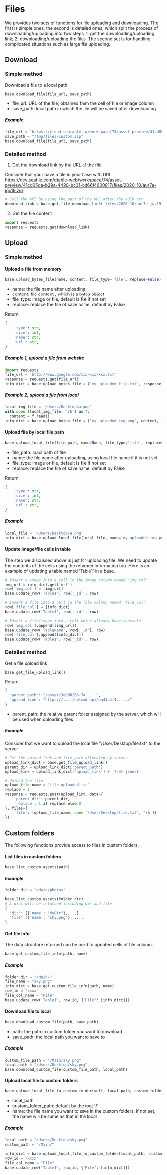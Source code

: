 # Files

We provides two sets of functions for file uploading and downloading. The first is simple ones, the second is detailed ones, which split the process of downloading/uploading into two steps: 1. get the downloading/uploading link; 2. downloading/uploading the files. The second set is for handling complicated situations such as large file uploading.

## Download

### Simple method

Download a file to a local path

```python
base.download_file(file_url, save_path)
```

* file_url:  URL of the file, obtained from the cell of file or image column
* save_path: local path in which the file will be saved after downloading

##### Example 

```python
file_url = "https://cloud.seatable.io/workspace/74/asset-preview/41cd05da-b29a-4428-bc31-bd66f4600817/files/2020-10/aur7e-jqc19.zip"
save_path = "/tmp/files/custom.zip"
base.download_file(file_url, save_path)
```

### Detailed method

1)  Get the download link by the URL of the file

Consider that your have a file in your base with URL https://dev.seafile.com/dtable-web/workspace/74/asset-preview/41cd05da-b29a-4428-bc31-bd66f4600817/files/2020-10/aur7e-jqc19.zip

```python
# Call the API by using the part of the URL after the UUID str
download_link = base.get_file_download_link('files/2020-10/aur7e-jqc19.zip')
```

2)  Get the file content

```python
import requests
response = requests.get(download_link)
```

## Upload

### Simple method

#### Upload a file from memory

```python
base.upload_bytes_file(name, content, file_type='file', replace=False)
```

* name: the file name after uploading 
* content:  file content , which is a bytes object
* file_type:  image or file, default is file if not set
* replace: replace the file of save name,  default by False

Return 

```python
{
    'type': str,  
    'size': int, 
    'name': str, 
    'url': str, 
}
```

##### Example 1, upload a file from website

```python
import requests
file_url = 'http://www.google.com/xxx/xxx/xxx.txt'
response = requests.get(file_url)
info_dict = base.upload_bytes_file = ('my_uploaded_file.txt', response.content)
```

##### Example 2, upload a file from local

```python
local_img_file = '/Users/Desktop/a.png'
with open (local_img_file, 'rb') as f:
  content = f.read()
info_dict = base.upload_bytes_file = ('my_uploaded_img.png', content, file_type='image')
```


#### Upload file by local file path

```python
base.upload_local_file(file_path, name=None, file_type='file', replace=False)
```

* file_path: loacl path of file
* name:  the file name after uploading, using local file name if it is not set
* file_type:  image or file, default is file if not set
* replace: replace the file of save name,  default by False

Return 

```python
{
    'type': str,  
    'size': int, 
    'name': str, 
    'url': str, 
}
```

##### Example

```python
local_file = '/Users/Desktop/a.png'
info_dict = base.upload_local_file(local_file, name='my_uploaded_img.png', file_type='image', replace=True)
```

#### Update image/file cells in table

The step we discussed above is just for uploading file. We need to update the contents of the cells using the returned information too. Here is an example of updating a table named 'Table1' in a base.  

```python
# Insert a image into a cell in the image column named 'img_col'
img_url = info_dict.get('url')
row['img_col'] = [img_url]
base.update_row('Table1', row['_id'], row)

# Insert a file into a cell in the file column named 'file_col'
row['file_col'] = [info_dict]
base.update_row('Table1', row['_id'], row)

# Insert a file/image into a cell which already have contents
row['img_col'].append([img_url])
base.update_row('TableName', row['_id'], row)
row['file_col'].append([info_dict])
base.update_row('Table1', row['_id'], row)
```

### Detailed method

Get a file upload link

```python
base.get_file_upload_link()
```

Return

```python
{
  "parent_path": "/asset/3a9d8266-78.....",		
  "upload_link": "https://..../upload-api/ea44c4f4...../"
}
```

* parent_path: the relative parent folder assigned by the server, which will be used when uploading files

##### Example

Consider that we want to upload the local file "/User/Desktop/file.txt" to the server

```python
# Get the upload link and file path allocated by server
upload_link_dict = base.get_file_upload_link()
parent_dir = upload_link_dict['parent_path']
upload_link = upload_link_dict['upload_link'] + '?ret-json=1'

# Upload the file
upload_file_name = "file_uploaded.txt" 
replace = 1 
response = requests.post(upload_link, data={
    'parent_dir': parent_dir,
    'replace': 1 if replace else 0 
}, files={
    'file': (upload_file_name, open('/User/Desktop/file.txt', 'rb'))
})
```

## Custom folders

The following functions provide access to files in custom folders.

#### List files in custom folders

```python
base.list_custom_assets(path)
```

##### Example

```python
folder_dir = "/Main/photos"

base.list_custom_assets(folder_dir)
# A dict will be returned including dir and file
{
  "dir": [{'name': "MyDir"}, ...]
  "file":[{'name': "sky.png"}, ....]
}
```

#### Get file info

The data structure returned can be used to updated cells of file column.

```python
base.get_custom_file_info(path, name)
```

##### Example

```python
folder_dir = "/Main/"
file_name = "sky.png"
info_dict = base.get_custom_file_info(path, name)
row_id = "xxxx"
file_col_name = "File"
base.update_row('Table1', row_id, {"File": [info_dict]})
```

#### Download file to local

```python
base.download_custom_file(path, save_path)
```

* path: the path in custom folder you want to download
* save_path: the local path you want to save to

##### Example

```python
custom_file_path = "/Main/sky.png"
local_path = "/Users/Desktop/sky.png"
base.download_custom_file(custom_file_path, local_path)
```

#### Upload local file to custom folders

```python
base.upload_local_file_to_custom_folder(self, local_path, custom_folder_path=None, name=None)
```

* local_path
* custom_folder_path: default by the root '/'
* name: the file name you want to save in the custom folders, if not set, the name will be same as that in the local 

##### Example

```python
local_path = "/Users/Desktop/sky.png"
custom_path = "/Main/"

info_dict = base.upload_local_file_to_custom_folder(local_path， custom_path)
row_id = "xxxx"
file_col_name = "File"
base.update_row('Table1', row_id, {"File": [info_dict]})
```

